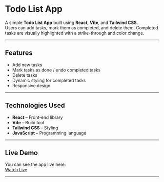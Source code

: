 # Todo List App

A simple **Todo List App** built using **React**, **Vite**, and **Tailwind CSS**.  
Users can add tasks, mark them as completed, and delete them. Completed tasks are visually highlighted with a strike-through and color change.

---

## Features

- Add new tasks
- Mark tasks as done / undo completed tasks
- Delete tasks
- Dynamic styling for completed tasks
- Responsive design

---

## Technologies Used

- **React** – Front-end library
- **Vite** – Build tool
- **Tailwind CSS** – Styling
- **JavaScript** – Programming language

---

## Live Demo

You can see the app live here:  
[Watch Live](https://to-do-list-app-6a3y.onrender.com)


---
